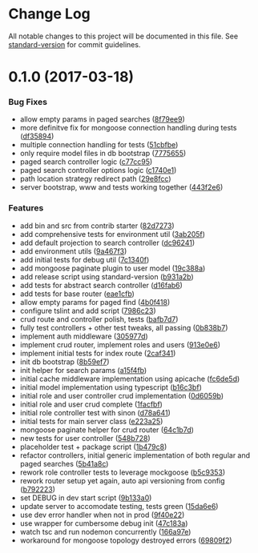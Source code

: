 # Change Log

All notable changes to this project will be documented in this file. See [standard-version](https://github.com/conventional-changelog/standard-version) for commit guidelines.

<a name="0.1.0"></a>
# 0.1.0 (2017-03-18)


### Bug Fixes

* allow empty params in paged searches ([8f79ee9](https://github.com/alexweber/gizmo-express/commit/8f79ee9))
* more definitve fix for mongoose connection handling during tests ([df35894](https://github.com/alexweber/gizmo-express/commit/df35894))
* multiple connection handling for tests ([51cbfbe](https://github.com/alexweber/gizmo-express/commit/51cbfbe))
* only require model files in db bootstrap ([7775655](https://github.com/alexweber/gizmo-express/commit/7775655))
* paged search controller logic ([c77cc95](https://github.com/alexweber/gizmo-express/commit/c77cc95))
* paged search controller options logic ([c1740e1](https://github.com/alexweber/gizmo-express/commit/c1740e1))
* path location strategy redirect path ([29e8fcc](https://github.com/alexweber/gizmo-express/commit/29e8fcc))
* server bootstrap, www and tests working together ([443f2e6](https://github.com/alexweber/gizmo-express/commit/443f2e6))


### Features

* add bin and src from contrib starter ([82d7273](https://github.com/alexweber/gizmo-express/commit/82d7273))
* add comprehensive tests for environment util ([3ab205f](https://github.com/alexweber/gizmo-express/commit/3ab205f))
* add default projection to search controller ([dc96241](https://github.com/alexweber/gizmo-express/commit/dc96241))
* add environment utils ([9a467f3](https://github.com/alexweber/gizmo-express/commit/9a467f3))
* add initial tests for debug util ([7c1340f](https://github.com/alexweber/gizmo-express/commit/7c1340f))
* add mongoose paginate plugin to user model ([19c388a](https://github.com/alexweber/gizmo-express/commit/19c388a))
* add release script using standard-version ([b931a2b](https://github.com/alexweber/gizmo-express/commit/b931a2b))
* add tests for abstract search controller ([d16fab6](https://github.com/alexweber/gizmo-express/commit/d16fab6))
* add tests for base router ([eae1cfb](https://github.com/alexweber/gizmo-express/commit/eae1cfb))
* allow empty params for paged find ([4b0f418](https://github.com/alexweber/gizmo-express/commit/4b0f418))
* configure tslint and add script ([7986c23](https://github.com/alexweber/gizmo-express/commit/7986c23))
* crud route and controller polish, tests ([bafb7d7](https://github.com/alexweber/gizmo-express/commit/bafb7d7))
* fully test controllers + other test tweaks, all passing ([0b838b7](https://github.com/alexweber/gizmo-express/commit/0b838b7))
* implement auth middleware ([305977d](https://github.com/alexweber/gizmo-express/commit/305977d))
* implement crud router, implement roles and users ([913e0e6](https://github.com/alexweber/gizmo-express/commit/913e0e6))
* implement initial tests for index route ([2caf341](https://github.com/alexweber/gizmo-express/commit/2caf341))
* init db bootstrap ([8b59ef7](https://github.com/alexweber/gizmo-express/commit/8b59ef7))
* init helper for search params ([a15f4fb](https://github.com/alexweber/gizmo-express/commit/a15f4fb))
* initial cache middleware implementation using apicache ([fc6de5d](https://github.com/alexweber/gizmo-express/commit/fc6de5d))
* initial model implementation using typescript ([b16c3bf](https://github.com/alexweber/gizmo-express/commit/b16c3bf))
* initial role and user controller crud implementation ([0d6059b](https://github.com/alexweber/gizmo-express/commit/0d6059b))
* initial role and user crud complete ([1facfbf](https://github.com/alexweber/gizmo-express/commit/1facfbf))
* initial role controller test with sinon ([d78a641](https://github.com/alexweber/gizmo-express/commit/d78a641))
* initial tests for main server class ([e223a25](https://github.com/alexweber/gizmo-express/commit/e223a25))
* mongoose paginate helper for crud router ([64c1b7d](https://github.com/alexweber/gizmo-express/commit/64c1b7d))
* new tests for user controller ([548b728](https://github.com/alexweber/gizmo-express/commit/548b728))
* placeholder test + package script ([1b479c8](https://github.com/alexweber/gizmo-express/commit/1b479c8))
* refactor controllers, initial generic implementation of both regular and paged searches ([5b41a8c](https://github.com/alexweber/gizmo-express/commit/5b41a8c))
* rework role controller tests to leverage mockgoose ([b5c9353](https://github.com/alexweber/gizmo-express/commit/b5c9353))
* rework router setup yet again, auto api versioning from config ([b792223](https://github.com/alexweber/gizmo-express/commit/b792223))
* set DEBUG in dev start script ([9b133a0](https://github.com/alexweber/gizmo-express/commit/9b133a0))
* update server to accomodate testing, tests green ([15da6e6](https://github.com/alexweber/gizmo-express/commit/15da6e6))
* use dev error handler when not in prod ([9f40e22](https://github.com/alexweber/gizmo-express/commit/9f40e22))
* use wrapper for cumbersome debug init ([47c183a](https://github.com/alexweber/gizmo-express/commit/47c183a))
* watch tsc and run nodemon concurrently ([166a97e](https://github.com/alexweber/gizmo-express/commit/166a97e))
* workaround for mongoose topology destroyed errors ([69809f2](https://github.com/alexweber/gizmo-express/commit/69809f2))

